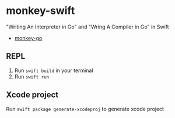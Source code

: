 # monkey-swift
"Writing An Interpreter in Go" and "Wring A Compiler in Go" in Swift

- [monkey-go](https://github.com/kitasuke/monkey-go)

## REPL

1. Run `swift build` in your terminal
2. Run `swift run`

## Xcode project

Run `swift package generate-xcodeproj` to generate xcode project
